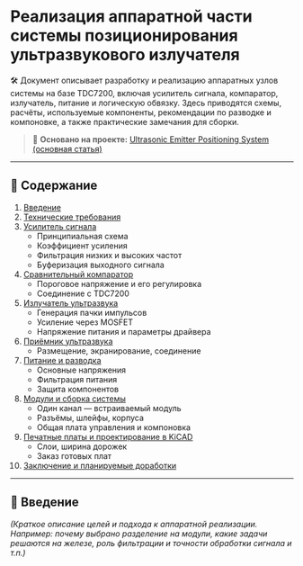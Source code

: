 # Реализация аппаратной части системы позиционирования ультразвукового излучателя

🛠️ Документ описывает разработку и реализацию аппаратных узлов системы на базе TDC7200, включая усилитель сигнала, компаратор, излучатель, питание и логическую обвязку. Здесь приводятся схемы, расчёты, используемые компоненты, рекомендации по разводке и компоновке, а также практические замечания для сборки.

> 📎 **Основано на проекте:** [Ultrasonic Emitter Positioning System (основная статья)](https://github.com/du-dim/Ultrasonic-Emitter-Positioning-System/edit/main/hardware.md)

---

## 📑 Содержание

1. [Введение](#введение)
2. [Технические требования](#технические-требования)
3. [Усилитель сигнала](#усилитель-сигнала)
   - Принципиальная схема
   - Коэффициент усиления
   - Фильтрация низких и высоких частот
   - Буферизация выходного сигнала
4. [Сравнительный компаратор](#сравнительный-компаратор)
   - Пороговое напряжение и его регулировка
   - Соединение с TDC7200
5. [Излучатель ультразвука](#излучатель-ультразвука)
   - Генерация пачки импульсов
   - Усиление через MOSFET
   - Напряжение питания и параметры драйвера
6. [Приёмник ультразвука](#приёмник-ультразвука)
   - Размещение, экранирование, соединение
7. [Питание и разводка](#питание-и-разводка)
   - Основные напряжения
   - Фильтрация питания
   - Защита компонентов
8. [Модули и сборка системы](#модули-и-сборка-системы)
   - Один канал — встраиваемый модуль
   - Разъёмы, шлейфы, корпуса
   - Общая плата управления и компоновка
9. [Печатные платы и проектирование в KiCAD](#печатные-платы-и-проектирование-в-kicad)
   - Слои, ширина дорожек
   - Заказ готовых плат
10. [Заключение и планируемые доработки](#заключение-и-планируемые-доработки)

---

## 🔧 Введение

*(Краткое описание целей и подхода к аппаратной реализации. Например: почему выбрано разделение на модули, какие задачи решаются на железе, роль фильтрации и точности обработки сигнала и т.п.)*

